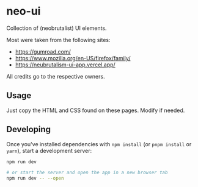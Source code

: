 # neo-ui

Collection of (neobrutalist) UI elements.

Most were taken from the following sites:
- https://gumroad.com/
- https://www.mozilla.org/en-US/firefox/family/
- https://neubrutalism-ui-app.vercel.app/

All credits go to the respective owners.

## Usage

Just copy the HTML and CSS found on these pages. Modify if needed.

## Developing

Once you've installed dependencies with `npm install` (or `pnpm install` or `yarn`), start a development server:

```bash
npm run dev

# or start the server and open the app in a new browser tab
npm run dev -- --open
```
